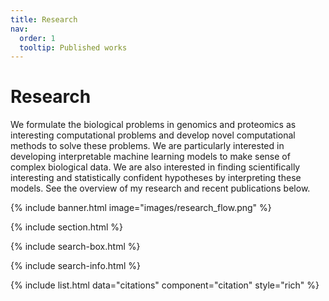 ```yaml
---
title: Research
nav:
  order: 1
  tooltip: Published works
---
```


# <i class="fas fa-microscope"></i>Research

We formulate the biological problems in genomics and proteomics as interesting computational problems and develop novel computational methods to solve these problems. We are particularly interested in developing interpretable machine learning models to make sense of complex biological data. We are also interested in finding scientifically interesting and statistically confident hypotheses by interpreting these models. See the overview of my research and recent publications below.


{% include banner.html image="images/research_flow.png" %}

{% include section.html %}

{% include search-box.html %}

{% include search-info.html %}

{% include list.html data="citations" component="citation" style="rich" %}

